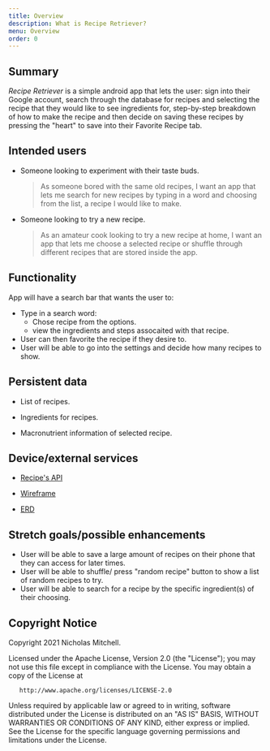 ```yaml
---
title: Overview
description: What is Recipe Retriever?
menu: Overview
order: 0
---
```


## Summary

<i> Recipe Retriever </i> is a simple android app that lets the user: sign into their Google account, search through the database for recipes and selecting the recipe that they would like to see ingredients for, step-by-step breakdown of how to make the recipe and then decide on saving these recipes by pressing the "heart" to save into their Favorite Recipe tab.

## Intended users

* Someone looking to experiment with their taste buds.

  > As someone bored with the same old recipes, I want an app that lets me search for new recipes by typing in a word and choosing from the list, a recipe I would like to make. 

* Someone looking to try a new recipe.

  > As an amateur cook looking to try a new recipe at home, I want an app that lets me choose a selected recipe or shuffle through different recipes that are stored inside the app.

## Functionality

App will have a search bar that wants the user to: 

  * Type in a search word:
    * Chose recipe from the options.
    * view the ingredients and steps assocaited with that recipe.
  * User can then favorite the recipe if they desire to.
  * User will be able to go into the settings and decide how many recipes to show.

## Persistent data

* List of recipes.

* Ingredients for recipes.

* Macronutrient information of selected recipe.

## Device/external services

[comment]: <> (TODO add more information on device/ external services.)

* [Recipe's API](https://spoonacular.com/food-api/docs)

* [Wireframe](wireframe.md)

* [ERD](erd.md)

## Stretch goals/possible enhancements

* User will be able to save a large amount of recipes on their phone that they can access for later times.
* User will be able to shuffle/ press "random recipe" button to show a list of random recipes to try.
* User will be able to search for a recipe by the specific ingredient(s) of their choosing.

## Copyright Notice

Copyright 2021 Nicholas Mitchell.

Licensed under the Apache License, Version 2.0 (the "License");
you may not use this file except in compliance with the License.
You may obtain a copy of the License at

       http://www.apache.org/licenses/LICENSE-2.0

Unless required by applicable law or agreed to in writing, software
distributed under the License is distributed on an "AS IS" BASIS,
WITHOUT WARRANTIES OR CONDITIONS OF ANY KIND, either express or implied.
See the License for the specific language governing permissions and
limitations under the License.